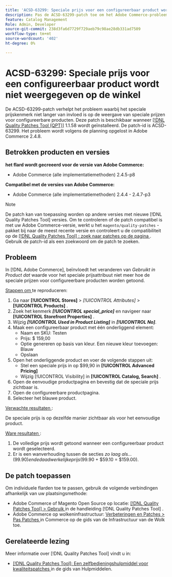```yaml
---
title: 'ACSD-63299: Speciale prijs voor een configureerbaar product wordt niet weergegeven op de winkel'
description: Pas de ACSD-63299-patch toe om het Adobe Commerce-probleem op te lossen, waarbij het speciale prijskenmerk niet langer van invloed is op de weergave van speciale prijzen voor configureerbare producten.
feature: Catalog Management
Role: Admin, Developer
source-git-commit: 238d3fa6d7729f729aeb79c98ae28db331ad7509
workflow-type: tm+mt
source-wordcount: '402'
ht-degree: 0%

---
```


# ACSD-63299: Speciale prijs voor een configureerbaar product wordt niet weergegeven op de winkel

De ACSD-63299-patch verhelpt het probleem waarbij het speciale prijskenmerk niet langer van invloed is op de weergave van speciale prijzen voor configureerbare producten. Deze patch is beschikbaar wanneer [[!DNL Quality Patches Tool (QPT)]](/help/tools/quality-patches-tool/quality-patches-tool-to-self-serve-quality-patches.md) 1.1.58 wordt geïnstalleerd. De patch-id is ACSD-63299. Het probleem wordt volgens de planning opgelost in Adobe Commerce 2.4.8.

## Betrokken producten en versies

**het flard wordt gecreeerd voor de versie van Adobe Commerce:**

* Adobe Commerce (alle implementatiemethoden) 2.4.5-p8

**Compatibel met de versies van Adobe Commerce:**

* Adobe Commerce (alle implementatiemethoden) 2.4.4 - 2.4.7-p3

>[!NOTE]
>
>De patch kan van toepassing worden op andere versies met nieuwe [!DNL Quality Patches Tool] versies. Om te controleren of de patch compatibel is met uw Adobe Commerce-versie, werkt u het `magento/quality-patches` -pakket bij naar de meest recente versie en controleert u de compatibiliteit op de [[!DNL Quality Patches Tool] : zoek naar patches op de pagina ](https://experienceleague.adobe.com/tools/commerce-quality-patches/index.html?lang=nl-NL) . Gebruik de patch-id als een zoekwoord om de patch te zoeken.

## Probleem

In [!DNL Adobe Commerce], beïnvloedt het veranderen van *Gebruikt in Product dat* waarde voor het speciale prijsattribuut niet meer hoe de speciale prijzen voor configureerbare producten worden getoond.

<u> Stappen om </u> te reproduceren:

1. Ga naar **[!UICONTROL Stores]** > *[!UICONTROL Attributes]* > **[!UICONTROL Products]** .
1. Zoek het kenmerk ***[!UICONTROL special_price]*** en navigeer naar **[!UICONTROL Storefront Properties]** .
1. Wijzig ***[!UICONTROL Used in Product Listing]*** in ***[!UICONTROL No] &#x200B;***.
1. Maak een configureerbaar product met één onderliggend element:
   * Naam en SKU: Testen
   * Prijs: $ 159,00
   * Optie genereren op basis van kleur. Een nieuwe kleur toevoegen: Blauw
   * Opslaan
1. Open het onderliggende product en voer de volgende stappen uit:
   * Stel een speciale prijs in op $99,90 in **[!UICONTROL Advanced Pricing]**
   * Wijzig [!UICONTROL Visibility] in **[!UICONTROL Catalog, Search]** .
1. Open de eenvoudige productpagina en bevestig dat de speciale prijs zichtbaar is.
1. Open de configureerbare productpagina.
1. Selecteer het blauwe product.

<u> Verwachte resultaten </u>:

De speciale prijs is op dezelfde manier zichtbaar als voor het eenvoudige product.

<u> Ware resultaten </u>:

1. De volledige prijs wordt getoond wanneer een configureerbaar product wordt geselecteerd.
1. Er is een wanverhouding tussen de secties *zo laag als...* ($99.90) en de daadwerkelijke prijs ($99.90 + $59.10 = $159.00).

## De patch toepassen

Om individuele flarden toe te passen, gebruik de volgende verbindingen afhankelijk van uw plaatsingsmethode:

* Adobe Commerce of Magento Open Source op locatie: [[!DNL Quality Patches Tool]  > Gebruik ](/help/tools/quality-patches-tool/usage.md) in de handleiding [!DNL Quality Patches Tool] .
* Adobe Commerce op wolkeninfrastructuur: [ Verbeteringen en Patches > Pas Patches ](https://experienceleague.adobe.com/docs/commerce-cloud-service/user-guide/develop/upgrade/apply-patches.html?lang=nl-NL) in Commerce op de gids van de Infrastructuur van de Wolk toe.

## Gerelateerde lezing

Meer informatie over [!DNL Quality Patches Tool] vindt u in:

* [[!DNL Quality Patches Tool]: Een zelfbedieningshulpmiddel voor kwaliteitspatches ](/help/tools/quality-patches-tool/quality-patches-tool-to-self-serve-quality-patches.md) in de gids van Hulpmiddelen.
